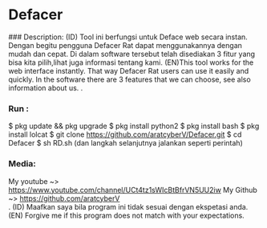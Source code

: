 # Defacer
﻿### Description: 
 (ID) Tool ini berfungsi untuk Deface web secara instan. Dengan begitu pengguna Defacer Rat dapat menggunakannya dengan mudah dan cepat. Di dalam software tersebut telah disediakan 3 fitur yang bisa kita pilih,lihat juga informasi tentang kami.
 (EN)This tool works for the web interface instantly. That way Defacer Rat users can use it easily and quickly. In the software there are 3 features that we can choose, see also information about us. 
 .
 ### Run : 
 $ pkg update && pkg upgrade 
 $ pkg install python2 
 $ pkg install bash 
 $ pkg install lolcat 
 $ git clone https://github.com/aratcyberV/Defacer.git
 $ cd Defacer
 $ sh RD.sh 
 (dan langkah selanjutnya jalankan seperti perintah)
 ### Media: 
 My youtube ~> https://www.youtube.com/channel/UCt4tz1sWIcBtBfrVN5UU2iw 
 My Github ~> https://github.com/aratcyberV  
 .
 (ID) Maafkan saya bila program ini tidak sesuai dengan ekspetasi anda. 
 (EN) Forgive me if this program does not match with your expectations.
